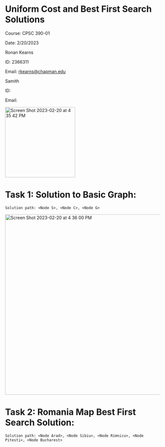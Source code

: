 # Uniform Cost and Best First Search Solutions

Course: CPSC 390-01

Date: 2/20/2023

Ronan Kearns

ID: 2366311

Email: rkearns@chapman.edu

Samith

ID:

Email:

<img width="228" alt="Screen Shot 2023-02-20 at 4 35 42 PM" src="https://user-images.githubusercontent.com/90280289/220218068-ebc9b588-afbb-4222-aa90-9da2754c61b4.png">

# Task 1: Solution to Basic Graph:

`Solution path: <Node S>, <Node C>, <Node G>`

<img width="585" alt="Screen Shot 2023-02-20 at 4 36 00 PM" src="https://user-images.githubusercontent.com/90280289/220218093-b0fd4bed-5c8d-4083-a59f-9f22f0366cf1.png">


# Task 2: Romania Map Best First Search Solution:
  
`Solution path: <Node Arad>, <Node Sibiu>, <Node Rimnicu>, <Node Pitesti>, <Node Bucharest>`
